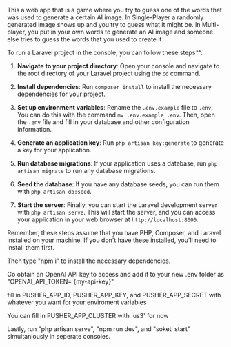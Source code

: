 This a web app that is a game where you try to guess one of the words that was used to generate a certain AI image.
In Single-Player a randomly generated image shows up and you try to guess what it might be.
In Multi-player, you put in your own words to generate an AI image and someone else tries to guess the words that you used to create it


To run a Laravel project in the console, you can follow these steps³⁴:

1. **Navigate to your project directory**: Open your console and navigate to the root directory of your Laravel project using the `cd` command.

2. **Install dependencies**: Run `composer install` to install the necessary dependencies for your project.

3. **Set up environment variables**: Rename the `.env.example` file to `.env`. You can do this with the command `mv .env.example .env`. Then, open the `.env` file and fill in your database and other configuration information.

4. **Generate an application key**: Run `php artisan key:generate` to generate a key for your application.

5. **Run database migrations**: If your application uses a database, run `php artisan migrate` to run any database migrations.

6. **Seed the database**: If you have any database seeds, you can run them with `php artisan db:seed`.

7. **Start the server**: Finally, you can start the Laravel development server with `php artisan serve`. This will start the server, and you can access your application in your web browser at `http://localhost:8000`.

Remember, these steps assume that you have PHP, Composer, and Laravel installed on your machine. If you don't have these installed, you'll need to install them first.

Then type "npm i" to install the necessary dependencies.

Go obtain an OpenAI API key to access and add it to your new .env folder as "OPENAI_API_TOKEN= {my-api-key}"

fill in PUSHER_APP_ID, PUSHER_APP_KEY, and PUSHER_APP_SECRET with whatever you want for your enviroment variables

You can fill in PUSHER_APP_CLUSTER with 'us3' for now

Lastly, run "php artisan serve", "npm run dev", and "soketi start" simultaniously in seperate consoles.